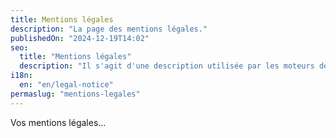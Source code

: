 ```yaml
---
title: Mentions légales
description: "La page des mentions légales."
publishedOn: "2024-12-19T14:02"
seo:
  title: "Mentions légales"
  description: "Il s'agit d'une description utilisée par les moteurs de recherche."
i18n:
  en: "en/legal-notice"
permaslug: "mentions-legales"
---
```


Vos mentions légales...
